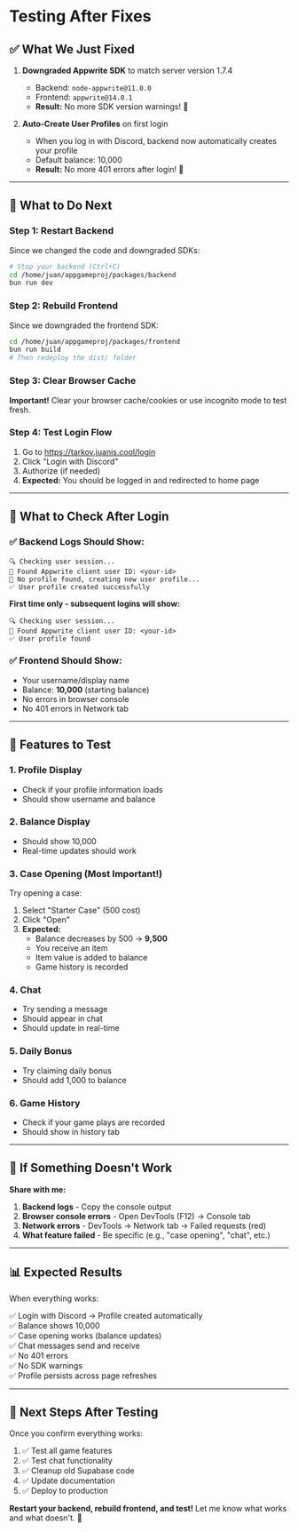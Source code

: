 # Testing After Fixes

## ✅ What We Just Fixed

1. **Downgraded Appwrite SDK** to match server version 1.7.4
   - Backend: `node-appwrite@11.0.0`
   - Frontend: `appwrite@14.0.1`
   - **Result:** No more SDK version warnings! 🎉

2. **Auto-Create User Profiles** on first login
   - When you log in with Discord, backend now automatically creates your profile
   - Default balance: 10,000
   - **Result:** No more 401 errors after login! 🎉

---

## 🔄 What to Do Next

### Step 1: Restart Backend

Since we changed the code and downgraded SDKs:

```bash
# Stop your backend (Ctrl+C)
cd /home/juan/appgameproj/packages/backend
bun run dev
```

### Step 2: Rebuild Frontend

Since we downgraded the frontend SDK:

```bash
cd /home/juan/appgameproj/packages/frontend
bun run build
# Then redeploy the dist/ folder
```

### Step 3: Clear Browser Cache

**Important!** Clear your browser cache/cookies or use incognito mode to test fresh.

### Step 4: Test Login Flow

1. Go to https://tarkov.juanis.cool/login
2. Click "Login with Discord"
3. Authorize (if needed)
4. **Expected:** You should be logged in and redirected to home page

---

## 🧪 What to Check After Login

### ✅ Backend Logs Should Show:

```
🔍 Checking user session...
📱 Found Appwrite client user ID: <your-id>
📝 No profile found, creating new user profile...
✅ User profile created successfully
```

**First time only - subsequent logins will show:**
```
🔍 Checking user session...
📱 Found Appwrite client user ID: <your-id>
✅ User profile found
```

### ✅ Frontend Should Show:

- Your username/display name
- Balance: **10,000** (starting balance)
- No errors in browser console
- No 401 errors in Network tab

---

## 🎯 Features to Test

### 1. **Profile Display**
- Check if your profile information loads
- Should show username and balance

### 2. **Balance Display**
- Should show 10,000
- Real-time updates should work

### 3. **Case Opening** (Most Important!)
Try opening a case:
1. Select "Starter Case" (500 cost)
2. Click "Open"
3. **Expected:**
   - Balance decreases by 500 → **9,500**
   - You receive an item
   - Item value is added to balance
   - Game history is recorded

### 4. **Chat**
- Try sending a message
- Should appear in chat
- Should update in real-time

### 5. **Daily Bonus**
- Try claiming daily bonus
- Should add 1,000 to balance

### 6. **Game History**
- Check if your game plays are recorded
- Should show in history tab

---

## 🐛 If Something Doesn't Work

**Share with me:**

1. **Backend logs** - Copy the console output
2. **Browser console errors** - Open DevTools (F12) → Console tab
3. **Network errors** - DevTools → Network tab → Failed requests (red)
4. **What feature failed** - Be specific (e.g., "case opening", "chat", etc.)

---

## 📊 Expected Results

When everything works:

✅ Login with Discord → Profile created automatically  
✅ Balance shows 10,000  
✅ Case opening works (balance updates)  
✅ Chat messages send and receive  
✅ No 401 errors  
✅ No SDK warnings  
✅ Profile persists across page refreshes  

---

## 🚀 Next Steps After Testing

Once you confirm everything works:

1. ✅ Test all game features
2. ✅ Test chat functionality
3. ✅ Cleanup old Supabase code
4. ✅ Update documentation
5. ✅ Deploy to production

**Restart your backend, rebuild frontend, and test!** Let me know what works and what doesn't. 🎉

